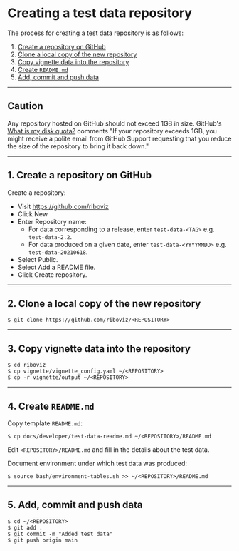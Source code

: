 # Creating a test data repository

The process for creating a test data repository is as follows:

1. [Create a repository on GitHub](#1-create-a-repository-on-github)
2. [Clone a local copy of the new repository](#2-clone-a-local-copy-of-the-new-repository)
3. [Copy vignette data into the repository](#3-copy-vignette-data-into-the-repository)
4. [Create `README.md`](#4-create-readmemd)
5. [Add, commit and push data](#5-add-commit-and-push-data)

---

## Caution

Any repository hosted on GitHub should not exceed 1GB in size. GitHub's [What is my disk quota?](https://help.github.com/en/github/managing-large-files/what-is-my-disk-quota) comments "If your repository exceeds 1GB, you might receive a polite email from GitHub Support requesting that you reduce the size of the repository to bring it back down."

---

## 1. Create a repository on GitHub

Create a repository:

* Visit https://github.com/riboviz
* Click New
* Enter Repository name:
  - For data corresponding to a release, enter `test-data-<TAG>` e.g. `test-data-2.2`.
  - For data produced on a given date, enter `test-data-<YYYYMMDD>` e.g. `test-data-20210618`.
* Select Public.
* Select Add a README file.
* Click Create repository.

---

## 2. Clone a local copy of the new repository

```console
$ git clone https://github.com/riboviz/<REPOSITORY>
```

---

## 3. Copy vignette data into the repository

```console
$ cd riboviz
$ cp vignette/vignette_config.yaml ~/<REPOSITORY>
$ cp -r vignette/output ~/<REPOSITORY>
```

---

## 4. Create `README.md`

Copy template `README.md`:

```console
$ cp docs/developer/test-data-readme.md ~/<REPOSITORY>/README.md
```

Edit `<REPOSITORY>/README.md` and fill in the details about the test data.

Document environment under which test data was produced:

```console
$ source bash/environment-tables.sh >> ~/<REPOSITORY>/README.md
```

---

## 5. Add, commit and push data

```console
$ cd ~/<REPOSITORY>
$ git add .
$ git commit -m "Added test data"
$ git push origin main
```
